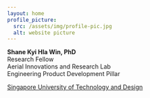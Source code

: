 ```yaml
---
layout: home
profile_picture:
  src: /assets/img/profile-pic.jpg
  alt: website picture
---
```



**Shane Kyi Hla Win, PhD**<br>
Research Fellow<br>
Aerial Innovations and Research Lab<br>
Engineering Product Development Pillar<br>
<p>
<a href="https://sutd.edu.sg/">Singapore University of Technology and Design</a>
</p>
